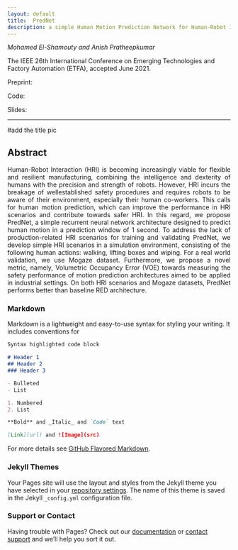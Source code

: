 ```yaml
---
layout: default
title:  PredNet
description: a simple Human Motion Prediction Network for Human-Robot Interaction
---
```


*Mohamed El-Shamouty and Anish Pratheepkumar*

The IEEE 26th International Conference on Emerging Technologies and Factory Automation (ETFA), accepted June 2021.

Preprint: 

Code: 

Slides: 

---

#add the title pic

## Abstract
<div style="text-align: justify">  
Human-Robot Interaction (HRI) is becoming increasingly
viable for flexible and resilient manufacturing, combining
the intelligence and dexterity of humans with the precision
and strength of robots. However, HRI incurs the breakage of wellestablished
safety procedures and requires robots to be aware of
their environment, especially their human co-workers. This calls
for human motion prediction, which can improve the performance
in HRI scenarios and contribute towards safer HRI. In this
regard, we propose PredNet, a simple recurrent neural network
architecture designed to predict human motion in a prediction
window of 1 second. To address the lack of production-related
HRI scenarios for training and validating PredNet, we develop
simple HRI scenarios in a simulation environment, consisting of
the following human actions: walking, lifting boxes and wiping.
For a real world validation, we use Mogaze dataset. Furthermore,
we propose a novel metric, namely, Volumetric Occupancy Error
(VOE) towards measuring the safety performance of motion
prediction architectures aimed to be applied in industrial settings.
On both HRI scenarios and Mogaze datasets, PredNet performs
better than baseline RED architecture.
</div>

### Markdown

Markdown is a lightweight and easy-to-use syntax for styling your writing. It includes conventions for

```markdown
Syntax highlighted code block

# Header 1
## Header 2
### Header 3

- Bulleted
- List

1. Numbered
2. List

**Bold** and _Italic_ and `Code` text

[Link](url) and ![Image](src)
```

For more details see [GitHub Flavored Markdown](https://guides.github.com/features/mastering-markdown/).

### Jekyll Themes

Your Pages site will use the layout and styles from the Jekyll theme you have selected in your [repository settings](https://github.com/anish-pratheepkumar/anish-pratheepkumar.github.io/settings/pages). The name of this theme is saved in the Jekyll `_config.yml` configuration file.

### Support or Contact

Having trouble with Pages? Check out our [documentation](https://docs.github.com/categories/github-pages-basics/) or [contact support](https://support.github.com/contact) and we’ll help you sort it out.
